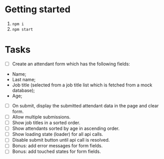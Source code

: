 # Getting started

1. `npm i`
2. `npm start`

# Tasks

- [ ] Create an attendant form which has the following fields:
- Name;
- Last name;
- Job title (selected from a job title list which is fetched from a mock database);
- Age;
- [ ] On submit, display the submitted attendant data in the page and clear form.
- [ ] Allow multiple submissions.
- [ ] Show job titles in a sorted order.
- [ ] Show attendants sorted by age in ascending order.
- [ ] Show loading state (loader) for all api calls.
- [ ] Disable submit button until api call is resolved.
- [ ] Bonus: add error messages for form fields.
- [ ] Bonus: add touched states for form fields.

